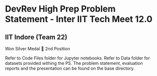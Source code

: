 # DevRev High Prep Problem Statement - Inter IIT Tech Meet 12.0
## IIT Indore (Team 22)
Won Silver Medal 🥈 2nd Position

Refer to Code Files folder for Jupyter notebooks.
Refer to Data folder for datasets provided withing the PS.
The problem statement, evaluation reports and the presentation can be found on the base directory.
